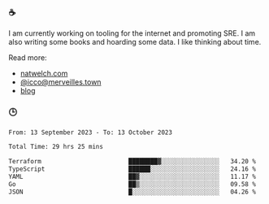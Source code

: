 ### ☕

I am currently working on tooling for the internet and promoting SRE. I am also writing some books and hoarding some data. I like thinking about time. 

Read more:

 - [natwelch.com](https://natwelch.com)
 - [@icco@merveilles.town](https://merveilles.town/@icco)
 - [blog](https://writing.natwelch.com)

### 🕒

<!--START_SECTION:waka-->

```txt
From: 13 September 2023 - To: 13 October 2023

Total Time: 29 hrs 25 mins

Terraform                        ████████▓░░░░░░░░░░░░░░░░   34.20 %
TypeScript                       ██████░░░░░░░░░░░░░░░░░░░   24.16 %
YAML                             ██▓░░░░░░░░░░░░░░░░░░░░░░   11.17 %
Go                               ██▒░░░░░░░░░░░░░░░░░░░░░░   09.58 %
JSON                             █░░░░░░░░░░░░░░░░░░░░░░░░   04.26 %
```

<!--END_SECTION:waka-->
